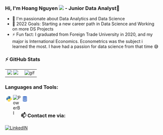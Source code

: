### Hi, I'm Hoang Nguyen <img src="https://media.giphy.com/media/hvRJCLFzcasrR4ia7z/giphy.gif" width="25px"> - Junior Data Analyst🌱 


- 🔭 I'm passionate about Data Analytics and Data Science
- 🥅 2022 Goals: Starting a new career path in Data Science and  Working on more DS Projects
- ⚡ Fun fact: I graduated from Foreign Trade University in 2020, and my major is International Economics. Econometrics was the subject i learned the most. I have had a passion for data science from that time 😅

### :zap: GitHub Stats

<table>
<tr>
  <td width="48%">
    <img src="https://github-readme-stats.vercel.app/api?username=CodexploreRepo&show_icons=true&hide=contribs,issues&hide_border=true" />
    <img src="https://github-readme-stats.vercel.app/api/top-langs/?username=CodexploreRepo&layout=compact&show_icons=true&hide_border=true" />
  </td>
  <td width="52%"><img alt="gif" align="right" src="https://raw.githubusercontent.com/nguyenhuuhoang3697/CodexploreRepo/master/.github/assets/coding.gif"/></td>
</tr>
<table>

### Languages and Tools:
<img align="left" alt="Python" width="26px" src="https://raw.githubusercontent.com/github/explore/80688e429a7d4ef2fca1e82350fe8e3517d3494d/topics/python/python.png" />
<img align="left" alt="PowerBI" width="26px" src="https://raw.githubusercontent.com/microsoft/pbiworkshops/5fc7ef8c1e37744eb58032b7d44a3d81a2bf1a4e/_Asset%20Library/powerbi.svg" />
<img align="left" alt="SQL" width="26px" src="https://raw.githubusercontent.com/github/explore/80688e429a7d4ef2fca1e82350fe8e3517d3494d/topics/sql/sql.png" />


<br />
<br />

### 📫 Contact me via:

[![LinkedIN](https://img.shields.io/badge/LinkedIn-0077B5?style=for-the-badge&logo=linkedin&color=%23003140&logoColor=white)](https://www.linkedin.com/in/hoang-hoang-232767141/)

